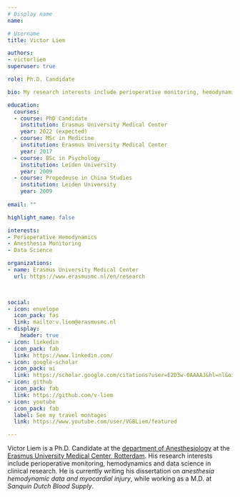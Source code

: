 ```yaml
---
# Display name
name: 

# Username
title: Victor Liem

authors:
- victorliem
superuser: true

role: Ph.D. Candidate

bio: My research interests include perioperative monitoring, hemodynamics and data science.

education:
  courses:
  - course: PhD Candidate
    institution: Erasmus University Medical Center
    year: 2022 (expected)
  - course: MSc in Medicine
    institution: Erasmus University Medical Center
    year: 2017
  - course: BSc in Psychology
    institution: Leiden University
    year: 2009
  - course: Propedeuse in China Studies
    institution: Leiden University
    year: 2009
    
email: ""

highlight_name: false

interests:
- Perioperative Hemodynamics
- Anesthesia Monitoring
- Data Science

organizations:
- name: Erasmus University Medical Center
  url: https://www.erasmusmc.nl/en/research
  


social:
- icon: envelope
  icon_pack: fas
  link: mailto:v.liem@erasmusmc.nl
- display:
    header: true
- icon: linkedin
  icon_pack: fab
  link: https://www.linkedin.com/
- icon: google-scholar
  icon_pack: ai
  link: https://scholar.google.com/citations?user=E2D3w-0AAAAJ&hl=nl&oi=ao
- icon: github
  icon_pack: fab
  link: https://github.com/v-liem
- icon: youtube
  icon_pack: fab
  label: See my travel montages
  link: https://www.youtube.com/user/VGBLiem/featured

---
```



Victor Liem is a Ph.D. Candidate at the [department of Anesthesiology](https://www.erasmusmc.nl/en/research/departments/anesthesiology) at the [Erasmus University Medical Center, Rotterdam](https://www.erasmusmc.nl/en/research). His research interests include perioperative monitoring, hemodynamics and data science in clinical research. He is currently writing his dissertation on _anesthesia hemodynamic data and myocardial injury_, while working as a M.D. at _Sanquin Dutch Blood Supply_.


